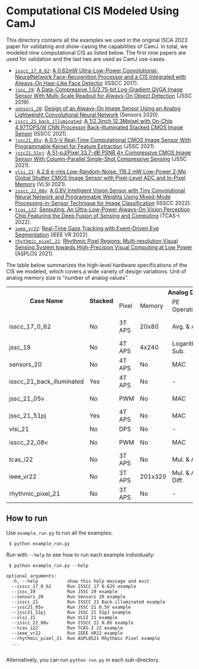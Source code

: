 # Computational CIS Modeled Using CamJ

This directory contains all the examples we used in the original ISCA 2023 paper for validating and show-casing the capabilities of CamJ. In total, we modeled nine computational CIS as listed below. The first nine papers are used for validation and the last two are used as CamJ use-cases.

* [`isscc_17_0_62`](https://github.com/horizon-research/CamJ/tree/main/examples/isscc_17_0_62):  [A 0.62mW Ultra-Low-Power Convolutional-NeuralNetwork Face-Recognition Processor and a CIS Integrated with Always-On Haar-Like Face Detector](https://ieeexplore.ieee.org/abstract/document/7870354) (ISSCC 2017).
* [`jssc_19`](https://github.com/horizon-research/CamJ/tree/main/examples/jssc_19):  [A Data-Compressive 1.5/2.75-bit Log-Gradient QVGA Image Sensor With Multi-Scale Readout for Always-On Object Detection](https://ieeexplore.ieee.org/document/8844721) (JSSC 2019).
* [`sensors_20`](https://github.com/horizon-research/CamJ/tree/main/examples/sensors_20):  [Design of an Always-On Image Sensor Using an Analog Lightweight Convolutional Neural Network](https://www.mdpi.com/1424-8220/20/11/3101) (Sensors 2020).
* [`isscc_21_back_illuminated`](https://github.com/horizon-research/CamJ/tree/main/examples/isscc_21_back_illuminated): [A 1/2.3inch 12.3Mpixel with On-Chip 4.97TOPS/W CNN Processor Back-Illuminated Stacked CMOS Image Sensor](https://ieeexplore.ieee.org/document/9365965) (ISSCC 2021).
* [`jssc21_05v`](https://github.com/horizon-research/CamJ/tree/main/examples/jssc21_05v): [A 0.5-V Real-Time Computational CMOS Image Sensor With Programmable Kernel for Feature Extraction](https://ieeexplore.ieee.org/document/9250500) (JSSC 2021).
* [`jssc21_51pj`](https://github.com/horizon-research/CamJ/tree/main/examples/jssc21_51pj): [A 51-pJ/Pixel 33.7-dB PSNR 4× Compressive CMOS Image Sensor With Column-Parallel Single-Shot Compressive Sensing](https://ieeexplore.ieee.org/document/9424987) (JSSC 2021).
* [`vlsi_21`](https://github.com/horizon-research/CamJ/tree/main/examples/vlsi_21): [A 2.6 e-rms Low-Random-Noise, 116.2 mW Low-Power 2-Mp Global Shutter CMOS Image Sensor with Pixel-Level ADC and In-Pixel Memory](https://ieeexplore.ieee.org/document/9492357) (VLSI 2021).
* [`isscc_22_08v`](https://github.com/horizon-research/CamJ/tree/main/examples/isscc_22_08v): [A 0.8V Intelligent Vision Sensor with Tiny Convolutional Neural Network and Programmable Weights Using Mixed-Mode Processing-in-Sensor Technique for Image Classification](https://ieeexplore.ieee.org/document/9731675) (ISSCC 2022).
* [`tcas_i22`](https://github.com/horizon-research/CamJ/tree/main/examples/tcas_i22): [Senputing: An Ultra-Low-Power Always-On Vision Perception Chip Featuring the Deep Fusion of Sensing and Computing](https://ieeexplore.ieee.org/document/9464962) (TCAS-I 2022).
* [`ieee_vr22`](https://github.com/horizon-research/CamJ/tree/main/examples/ieee_vr22): [Real-Time Gaze Tracking with Event-Driven Eye Segmentation](https://arxiv.org/abs/2201.07367) (IEEE VR 2022).
* [`rhythmic_pixel_21`](https://github.com/horizon-research/CamJ/tree/main/examples/rhythmic_pixel_21): [Rhythmic Pixel Regions: Multi-resolution Visual Sensing System towards High-Precision Visual Computing at Low Power](https://meteor.ame.asu.edu/publications/asplos21_rhythmic_pixel_regions.pdf) (ASPLOS 2021).

The table below summarizes the high-level hardware specifications of the CIS we modeled, which covers a wide variety of design variations. Unit of analog memory size is “number of analog values”.

<table>
    <tr>
        <th rowspan="2">Case Name</th>
        <th rowspan="2">Stacked</th>
        <th align="center" colspan="5">Analog Domain</td>
        <th align="center" colspan="2">Digital Domain</td>
    </tr>
    <tr>
        <td>Pixel</td>
        <td>Memory</td>
        <td>PE Operation</td>
        <td>PE Position</td>
        <td>Op Domain</td>
        <td>Memory</td>
        <td>PE Size</td>
    </tr>
    <tr>
        <td>isscc_17_0_62</td>
        <td>No</td>
        <td>3T APS</td>
        <td>20x80</td>
        <td>Avg. & Add</td>
        <td>Column & Chip</td>
        <td>Charge & Voltage</td>
        <td>160KB</td>
        <td>4x4x64</td>
    </tr>
    <tr>
        <td>jssc_19</td>
        <td>No</td>
        <td>4T APS</td>
        <td>4x240</td>
        <td>Logarithmic Sub.</td>
        <td>Column</td>
        <td>Voltage</td>
        <td>-</td>
        <td>-</td>
    </tr>
    <tr>
        <td>sensors_20</td>
        <td>No</td>
        <td>4T APS</td>
        <td>No</td>
        <td>MAC</td>
        <td>Column</td>
        <td>Voltage</td>
        <td>-</td>
        <td>-</td>
    </tr>
    <tr>
        <td>isscc_21_back_illuminated</td>
        <td>Yes</td>
        <td>4T APS</td>
        <td>No</td>
        <td>-</td>
        <td>-</td>
        <td>-</td>
        <td>8MB</td>
        <td>1x2304</td>
    </tr>
    <tr>
        <td>jssc_21_05v</td>
        <td>No</td>
        <td>PWM</td>
        <td>No</td>
        <td>MAC</td>
        <td>Column</td>
        <td>Time & Current</td>
        <td>-</td>
        <td>-</td>
    </tr>
    <tr>
        <td>jssc_21_51pj</td>
        <td>Yes</td>
        <td>4T APS</td>
        <td>No</td>
        <td>MAC</td>
        <td>Column</td>
        <td>Charge</td>
        <td>-</td>
        <td>-</td>
    </tr>
    <tr>
        <td>vlsi_21</td>
        <td>No</td>
        <td>DPS</td>
        <td>No</td>
        <td>-</td>
        <td>-</td>
        <td>-</td>
        <td>6MB</td>
        <td>-</td>
    </tr>
    <tr>
        <td>isscc_22_08v</td>
        <td>No</td>
        <td>PWM</td>
        <td>No</td>
        <td>MAC</td>
        <td>Column</td>
        <td>Time & Current</td>
        <td>256B</td>
        <td>1</td>
    </tr>
    <tr>
        <td>tcas_i22</td>
        <td>No</td>
        <td>3T APS</td>
        <td>No</td>
        <td>Mul. & Add</td>
        <td>Pixel & Chip</td>
        <td>Current</td>
        <td>-</td>
        <td>-</td>
    </tr>
    <tr>
        <td>ieee_vr22</td>
        <td>No</td>
        <td>3T APS</td>
        <td>201x320</td>
        <td>Mul. & Abs. Diff.</td>
        <td>Column</td>
        <td>Voltage</td>
        <td>64K</td>
        <td>16x16</td>
    </tr>
    <tr>
        <td>rhythmic_pixel_21</td>
        <td>No</td>
        <td>3T APS</td>
        <td>No</td>
        <td>-</td>
        <td>-</td>
        <td>-</td>
        <td>2560B</td>
        <td>1x16</td>
    </tr>
</table>

## How to run

Use `example_run.py` to run all the examples:
```
 $ python example_run.py
```

Run with `--help` to see how to run each example individually:
```
 $ python example_run.py --help

optional arguments:
  -h, --help           show this help message and exit
  --isscc_17_0_62      Run ISSCC 17 0.62V example
  --jssc_19            Run JSSC 19 example
  --sensors_20         Run Sensors 20 example
  --isscc_21           Run ISSCC 21 Back-illuminated example
  --jssc21_05v         Run JSSC 21 0.5V example
  --jssc21_51pj        Run JSSC 21 51pJ example
  --vlsi_21            Run VLSI 21 example
  --isscc_22_08v       Run ISSCC 22 0.8V example
  --tcas_i22           Run TCAS-I 22 example
  --ieee_vr22          Run IEEE VR22 example
  --rhythmic_pixel_21  Run ASPLOS21 Rhythmic Pixel example
  ...
  
```

Alternatively, you can run `python run.py` in each sub-directory.
